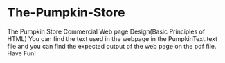 # The-Pumpkin-Store
The Pumpkin Store Commercial Web page Design(Basic Principles of HTML)
You can find the text used in the webpage in the PumpkinText.text file and you can find the expected output of the web page on the pdf file.
Have Fun!
